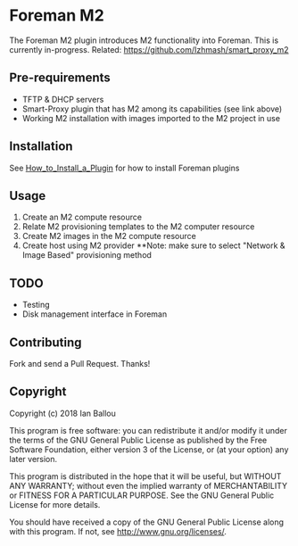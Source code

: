 # Foreman M2

The Foreman M2 plugin introduces M2 functionality into Foreman.  This is currently in-progress.  Related: https://github.com/Izhmash/smart_proxy_m2

## Pre-requirements

- TFTP & DHCP servers
- Smart-Proxy plugin that has M2 among its capabilities (see link above)
- Working M2 installation with images imported to the M2 project in use

## Installation

See [How_to_Install_a_Plugin](http://projects.theforeman.org/projects/foreman/wiki/How_to_Install_a_Plugin)
for how to install Foreman plugins

## Usage

1) Create an M2 compute resource
2) Relate M2 provisioning templates to the M2 computer resource
3) Create M2 images in the M2 compute resource
4) Create host using M2 provider  **Note: make sure to select "Network & Image Based" provisioning method

## TODO

- Testing
- Disk management interface in Foreman

## Contributing

Fork and send a Pull Request. Thanks!

## Copyright

Copyright (c) 2018 Ian Ballou

This program is free software: you can redistribute it and/or modify
it under the terms of the GNU General Public License as published by
the Free Software Foundation, either version 3 of the License, or
(at your option) any later version.

This program is distributed in the hope that it will be useful,
but WITHOUT ANY WARRANTY; without even the implied warranty of
MERCHANTABILITY or FITNESS FOR A PARTICULAR PURPOSE.  See the
GNU General Public License for more details.

You should have received a copy of the GNU General Public License
along with this program.  If not, see <http://www.gnu.org/licenses/>.

